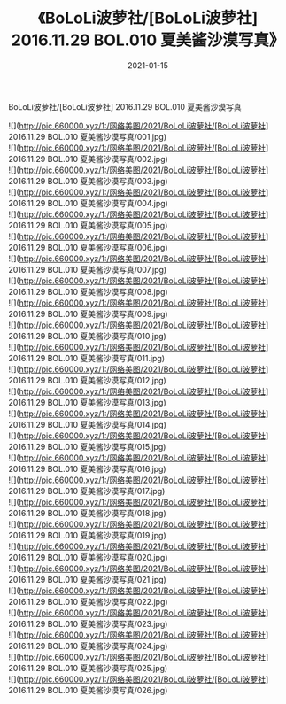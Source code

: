 ﻿---
layout: post
title:  《BoLoLi波萝社/[BoLoLi波萝社] 2016.11.29 BOL.010 夏美酱沙漠写真》
date:   2021-01-15
img: http://pic.660000.xyz/1:/网络美图/2021/BoLoLi波萝社/[BoLoLi波萝社] 2016.11.29 BOL.010 夏美酱沙漠写真/000.jpg
categories: [美女, 清纯, 唯美]
---

BoLoLi波萝社/[BoLoLi波萝社] 2016.11.29 BOL.010 夏美酱沙漠写真

 ![](http://pic.660000.xyz/1:/网络美图/2021/BoLoLi波萝社/[BoLoLi波萝社] 2016.11.29 BOL.010 夏美酱沙漠写真/001.jpg) <br>![](http://pic.660000.xyz/1:/网络美图/2021/BoLoLi波萝社/[BoLoLi波萝社] 2016.11.29 BOL.010 夏美酱沙漠写真/002.jpg) <br>![](http://pic.660000.xyz/1:/网络美图/2021/BoLoLi波萝社/[BoLoLi波萝社] 2016.11.29 BOL.010 夏美酱沙漠写真/003.jpg) <br>![](http://pic.660000.xyz/1:/网络美图/2021/BoLoLi波萝社/[BoLoLi波萝社] 2016.11.29 BOL.010 夏美酱沙漠写真/004.jpg) <br>![](http://pic.660000.xyz/1:/网络美图/2021/BoLoLi波萝社/[BoLoLi波萝社] 2016.11.29 BOL.010 夏美酱沙漠写真/005.jpg) <br>![](http://pic.660000.xyz/1:/网络美图/2021/BoLoLi波萝社/[BoLoLi波萝社] 2016.11.29 BOL.010 夏美酱沙漠写真/006.jpg) <br>![](http://pic.660000.xyz/1:/网络美图/2021/BoLoLi波萝社/[BoLoLi波萝社] 2016.11.29 BOL.010 夏美酱沙漠写真/007.jpg) <br>![](http://pic.660000.xyz/1:/网络美图/2021/BoLoLi波萝社/[BoLoLi波萝社] 2016.11.29 BOL.010 夏美酱沙漠写真/008.jpg) <br>![](http://pic.660000.xyz/1:/网络美图/2021/BoLoLi波萝社/[BoLoLi波萝社] 2016.11.29 BOL.010 夏美酱沙漠写真/009.jpg) <br>![](http://pic.660000.xyz/1:/网络美图/2021/BoLoLi波萝社/[BoLoLi波萝社] 2016.11.29 BOL.010 夏美酱沙漠写真/010.jpg) <br>![](http://pic.660000.xyz/1:/网络美图/2021/BoLoLi波萝社/[BoLoLi波萝社] 2016.11.29 BOL.010 夏美酱沙漠写真/011.jpg) <br>![](http://pic.660000.xyz/1:/网络美图/2021/BoLoLi波萝社/[BoLoLi波萝社] 2016.11.29 BOL.010 夏美酱沙漠写真/012.jpg) <br>![](http://pic.660000.xyz/1:/网络美图/2021/BoLoLi波萝社/[BoLoLi波萝社] 2016.11.29 BOL.010 夏美酱沙漠写真/013.jpg) <br>![](http://pic.660000.xyz/1:/网络美图/2021/BoLoLi波萝社/[BoLoLi波萝社] 2016.11.29 BOL.010 夏美酱沙漠写真/014.jpg) <br>![](http://pic.660000.xyz/1:/网络美图/2021/BoLoLi波萝社/[BoLoLi波萝社] 2016.11.29 BOL.010 夏美酱沙漠写真/015.jpg) <br>![](http://pic.660000.xyz/1:/网络美图/2021/BoLoLi波萝社/[BoLoLi波萝社] 2016.11.29 BOL.010 夏美酱沙漠写真/016.jpg) <br>![](http://pic.660000.xyz/1:/网络美图/2021/BoLoLi波萝社/[BoLoLi波萝社] 2016.11.29 BOL.010 夏美酱沙漠写真/017.jpg) <br>![](http://pic.660000.xyz/1:/网络美图/2021/BoLoLi波萝社/[BoLoLi波萝社] 2016.11.29 BOL.010 夏美酱沙漠写真/018.jpg) <br>![](http://pic.660000.xyz/1:/网络美图/2021/BoLoLi波萝社/[BoLoLi波萝社] 2016.11.29 BOL.010 夏美酱沙漠写真/019.jpg) <br>![](http://pic.660000.xyz/1:/网络美图/2021/BoLoLi波萝社/[BoLoLi波萝社] 2016.11.29 BOL.010 夏美酱沙漠写真/020.jpg) <br>![](http://pic.660000.xyz/1:/网络美图/2021/BoLoLi波萝社/[BoLoLi波萝社] 2016.11.29 BOL.010 夏美酱沙漠写真/021.jpg) <br>![](http://pic.660000.xyz/1:/网络美图/2021/BoLoLi波萝社/[BoLoLi波萝社] 2016.11.29 BOL.010 夏美酱沙漠写真/022.jpg) <br>![](http://pic.660000.xyz/1:/网络美图/2021/BoLoLi波萝社/[BoLoLi波萝社] 2016.11.29 BOL.010 夏美酱沙漠写真/023.jpg) <br>![](http://pic.660000.xyz/1:/网络美图/2021/BoLoLi波萝社/[BoLoLi波萝社] 2016.11.29 BOL.010 夏美酱沙漠写真/024.jpg) <br>![](http://pic.660000.xyz/1:/网络美图/2021/BoLoLi波萝社/[BoLoLi波萝社] 2016.11.29 BOL.010 夏美酱沙漠写真/025.jpg) <br>![](http://pic.660000.xyz/1:/网络美图/2021/BoLoLi波萝社/[BoLoLi波萝社] 2016.11.29 BOL.010 夏美酱沙漠写真/026.jpg) <br>